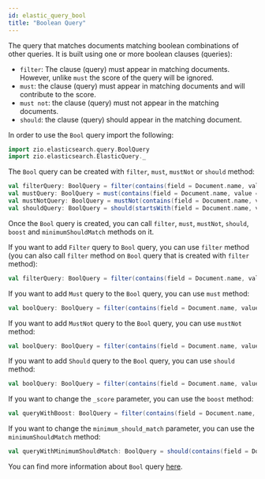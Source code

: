 ```yaml
---
id: elastic_query_bool
title: "Boolean Query"
---
```


The query that matches documents matching boolean combinations of other queries. It is built using one or more boolean clauses (queries):
- `filter`: The clause (query) must appear in matching documents. However, unlike `must` the score of the query will be ignored.
- `must`: the clause (query) must appear in matching documents and will contribute to the score.
- `must not`: the clause (query) must not appear in the matching documents.
- `should`: the clause (query) should appear in the matching document.

In order to use the `Bool` query import the following:
```scala
import zio.elasticsearch.query.BoolQuery
import zio.elasticsearch.ElasticQuery._
```

The `Bool` query can be created with `filter`, `must`, `mustNot` or `should` method:
```scala
val filterQuery: BoolQuery = filter(contains(field = Document.name, value = "a"), startsWith(field = Document.id, value = "b"))
val mustQuery: BoolQuery = must(contains(field = Document.name, value = "a"), startsWith(field = Document.id, value = "b"))
val mustNotQuery: BoolQuery = mustNot(contains(field = Document.name, value = "a"))
val shouldQuery: BoolQuery = should(startsWith(field = Document.name, value = "a"))
```

Once the `Bool` query is created, you can call `filter`, `must`, `mustNot`, `should`, `boost` and `minimumShouldMatch` methods on it.

If you want to add `Filter` query to `Bool` query, you can use `filter` method (you can also call `filter` method on `Bool` query that is created with `filter` method):
```scala
val filterQuery: BoolQuery = filter(contains(field = Document.name, value = "a")).filter(contains(field = Document.name, value = "c"))
```

If you want to add `Must` query to the `Bool` query, you can use `must` method:
```scala
val boolQuery: BoolQuery = filter(contains(field = Document.name, value = "a")).must(contains(field = Document.name, value = "c"))
```

If you want to add `MustNot` query to the `Bool` query, you can use `mustNot` method:
```scala
val boolQuery: BoolQuery = filter(contains(field = Document.name, value = "a")).mustNot(contains(field = Document.name, value = "c"))
```

If you want to add `Should` query to the `Bool` query, you can use `should` method:
```scala
val boolQuery: BoolQuery = filter(contains(field = Document.name, value = "a")).should(contains(field = Document.name, value = "c"))
```

If you want to change the `_score` parameter, you can use the `boost` method:
```scala
val queryWithBoost: BoolQuery = filter(contains(field = Document.name, value = "a")).boost(1.2)
```

If you want to change the `minimum_should_match` parameter, you can use the `minimumShouldMatch` method:
```scala
val queryWithMinimumShouldMatch: BoolQuery = should(contains(field = Document.name, value = "a")).minimumShouldMatch(2)
```

You can find more information about `Bool` query [here](https://www.elastic.co/guide/en/elasticsearch/reference/7.17/query-dsl-bool-query.html).
